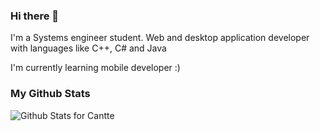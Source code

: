 ### Hi there 👋
I'm a Systems engineer student. Web and desktop application developer with languages like C++, C# and Java

I'm currently learning mobile developer :)

### My Github Stats
![Github Stats for Cantte](https://github-readme-stats.vercel.app/api?username=cantte&show_icons=true&hide_border=true&title_color=003049&icon_color=bbb&bg_color=ffffff)
